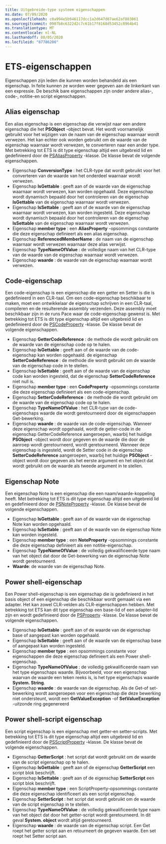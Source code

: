 ```yaml
---
title: Uitgebreide-type systeem eigenschappen
ms.date: 07/09/2020
ms.openlocfilehash: c0a994e5b946117dcc1a2d647d07ae62af883861
ms.sourcegitcommit: 0907b8c6322d2c7c61b17f8168d53452c8964b41
ms.translationtype: MT
ms.contentlocale: nl-NL
ms.lasthandoff: 08/05/2020
ms.locfileid: "87786200"
---
```

# <a name="ets-properties"></a>ETS-eigenschappen

Eigenschappen zijn leden die kunnen worden behandeld als een eigenschap. In feite kunnen ze worden weer gegeven aan de linkerkant van een expressie. De beschik bare eigenschappen zijn onder andere alias-, code-, notitie-en script eigenschappen.

## <a name="alias-property"></a>Alias eigenschap

Een alias eigenschap is een eigenschap die verwijst naar een andere eigenschap die het **PSObject** -object bevat. Het wordt voornamelijk gebruikt voor het wijzigen van de naam van de eigenschap waarnaar wordt verwezen. Het kan echter ook worden gebruikt om de waarde van de eigenschap waarnaar wordt verwezen, te converteren naar een ander type. Met betrekking tot ETS is dit type eigenschap altijd een uitgebreid lid en gedefinieerd door de [PSAliasProperty](/dotnet/api/system.management.automation.psaliasproperty) -klasse. De klasse bevat de volgende eigenschappen.

- Eigenschap **ConversionType** : het CLR-type dat wordt gebruikt voor het converteren van de waarde van het onderdeel waarnaar wordt verwezen.
- Eigenschap **IsGettable** : geeft aan of de waarde van de eigenschap waarnaar wordt verwezen, kan worden opgehaald.
  Deze eigenschap wordt dynamisch bepaald door het controleren van de eigenschap **IsGettable** van de eigenschap waarnaar wordt verwezen.
- Eigenschap **IsSettable** : geeft aan of de waarde van de eigenschap waarnaar wordt verwezen, kan worden ingesteld. Deze eigenschap wordt dynamisch bepaald door het controleren van de eigenschap **IsSettable** van de eigenschap waarnaar wordt verwezen.
- Eigenschap **member type** : een **AliasProperty** -opsommings constante die deze eigenschap definieert als een alias eigenschap.
- Eigenschap **ReferencedMemberName** : de naam van de eigenschap waarnaar wordt verwezen waarnaar deze alias verwijst.
- Eigenschap **TypeNameOfValue** : de volledige naam van het CLR-type van de waarde van de eigenschap waarnaar wordt verwezen.
- Eigenschap **waarde** : de waarde van de eigenschap waarnaar wordt verwezen.

## <a name="code-property"></a>Code-eigenschap

Een code-eigenschap is een eigenschap die een getter en Setter is die is gedefinieerd in een CLR-taal. Om een code-eigenschap beschikbaar te maken, moet een ontwikkelaar de eigenschap schrijven in een CLR-taal, compileren en de resulterende assembly verzenden. Deze assembly moet beschikbaar zijn in de runs Pace waar de code-eigenschap gewenst is. Met betrekking tot ETS is dit type eigenschap altijd een uitgebreid lid en gedefinieerd door de [PSCodeProperty](/dotnet/api/system.management.automation.pscodeproperty) -klasse. De klasse bevat de volgende eigenschappen.

- Eigenschap **GetterCodeReference** : de methode die wordt gebruikt om de waarde van de eigenschap code op te halen.
- Eigenschap **IsGettable** : geeft aan of de waarde van de code-eigenschap kan worden opgehaald. de eigenschap **SetterCodeReference** : de methode die wordt gebruikt om de waarde van de eigenschap code in te stellen.
- Eigenschap **IsSettable** : geeft aan of de waarde van de eigenschap code kan worden ingesteld, dat de eigenschap **SetterCodeReference** niet null is.
- Eigenschap **member type** : een **CodeProperty** -opsommings constante die deze eigenschap definieert als een code-eigenschap.
- Eigenschap **SetterCodeReference** : de methode die wordt gebruikt om de waarde van de eigenschap code op te halen.
- Eigenschap **TypeNameOfValue** : het CLR-type van de code-eigenschaps waarde die wordt geretourneerd door de eigenschappen Get-bewerking.
- Eigenschap **waarde** : de waarde van de code-eigenschap. Wanneer deze eigenschap wordt opgehaald, wordt de getter-code in de eigenschap GetterCodeReference aangeroepen, waarbij het huidige **PSObject** -object wordt door gegeven en de waarde die door de aanroep wordt geretourneerd, wordt geretourneerd. Wanneer deze eigenschap is ingesteld, wordt de Setter code in de eigenschap **SetterCodeReference** aangeroepen, waarbij het huidige **PSObject** -object wordt door gegeven als het eerste argument en het object dat wordt gebruikt om de waarde als tweede argument in te stellen.

## <a name="note-property"></a>Eigenschap Note

Een eigenschap Note is een eigenschap die een naam/waarde-koppeling heeft. Met betrekking tot ETS is dit type eigenschap altijd een uitgebreid lid en gedefinieerd door de [PSNoteProperty](/dotnet/api/system.management.automation.psnoteproperty) -klasse. De klasse bevat de volgende eigenschappen.

- Eigenschap **IsGettable** : geeft aan of de waarde van de eigenschap Note kan worden opgehaald.
- Eigenschap **IsSettable** : geeft aan of de waarde van de eigenschap Note kan worden ingesteld.
- Eigenschap **member type** : een **NoteProperty** -opsommings constante die deze eigenschap definieert als een notitie-eigenschap.
- Eigenschap **TypeNameOfValue** : de volledig gekwalificeerde type naam van het object dat door de Get-bewerking van de eigenschap Note wordt geretourneerd.
- **Waarde**: de waarde van de eigenschap Note.

## <a name="powershell-property"></a>Power shell-eigenschap

Een Power shell-eigenschap is een eigenschap die is gedefinieerd in het basis object of een eigenschap die beschikbaar wordt gemaakt via een adapter. Het kan zowel CLR-velden als CLR-eigenschappen hebben. Met betrekking tot ETS kan dit type eigenschap een base-lid of een adapter-lid zijn en wordt gedefinieerd door de [PSProperty](/dotnet/api/system.management.automation.psproperty) -klasse. De klasse bevat de volgende eigenschappen.

- Eigenschap **IsGettable** : geeft aan of de waarde van de eigenschap base of aangepast kan worden opgehaald.
- Eigenschap **IsSettable** : geeft aan of de waarde van de eigenschap base of aangepast kan worden ingesteld.
- Eigenschap **member type** : een opsommings constante voor eigenschappen die deze eigenschap definieert als een Power shell-eigenschap.
- Eigenschap **TypeNameOfValue** : de volledig gekwalificeerde naam van het type eigenschaps waarde. Bijvoorbeeld, voor een eigenschap waarvan de waarde een teken reeks is, is het type eigenschaps waarde **System. String**.
- Eigenschap **waarde** : de waarde van de eigenschap. Als de Get-of set-bewerking wordt aangeroepen voor een eigenschap die deze bewerking niet ondersteunt, wordt een **GetValueException** -of **SetValueException** -uitzonde ring gegenereerd

## <a name="powershell-script-property"></a>Power shell-script eigenschap

Een script eigenschap is een eigenschap met getter-en setter-scripts. Met betrekking tot ETS is dit type eigenschap altijd een uitgebreid lid en gedefinieerd door de [PSScriptProperty](/dotnet/api/system.management.automation.psscriptproperty) -klasse. De klasse bevat de volgende eigenschappen.

- Eigenschap **GetterScript** : het script dat wordt gebruikt om de waarde van de script eigenschap op te halen.
- Eigenschap **IsGettable** : geeft aan of de eigenschap **GetterScript** een script blok beschrijft.
- Eigenschap **IsSettable** : geeft aan of de eigenschap **SetterScript** een script blok beschrijft.
- Eigenschap **member type** : een ScriptProperty-opsommings constante die deze eigenschap identificeert als een script eigenschap.
- Eigenschap **SetterScript** : het script dat wordt gebruikt om de waarde van de script eigenschap in te stellen.
- Eigenschap **TypeNameOfValue** : de volledig gekwalificeerde type naam van het object dat door het getter-script wordt geretourneerd. In dit geval **System. object** wordt altijd geretourneerd.
- Eigenschap **waarde** : de waarde van de eigenschap script. Een Get roept het getter script aan en retourneert de gegeven waarde. Een set roept het Setter script aan.
